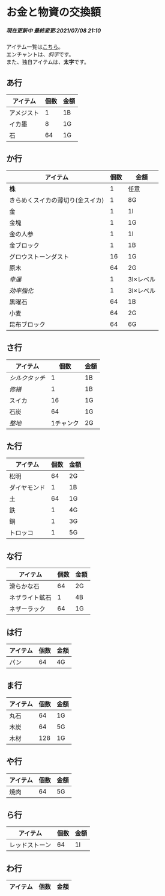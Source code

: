 # お金と物資の交換額
<h5>現在更新中
最終変更:2021/07/08 21:10</h5>

アイテム一覧は[こちら](https://minecraft-blog.net/?p=8007)。   
エンチャントは、*斜字*です。  
また、独自アイテムは、**太字**です。

## あ行

| アイテム     | 個数 | 金額 | 
| ------------ | ---- | ---- | 
| アメジスト | 1 | 1B | 
| イカ墨 | 8 | 1G |
| 石 | 64 | 1G |

## か行

| アイテム     | 個数 | 金額 | 
| ------------ | ---- | ---- | 
| **株** | 1 | 任意 |
| きらめくスイカの薄切り(金スイカ) | 1 | 8G | 
| 金 | 1 | 1I |
| 金塊 | 1 | 1G |
| 金の人参 | 1 | 1I |
| 金ブロック | 1 | 1B |
| グロウストーンダスト | 16 | 1G |
| 原木 | 64 | 2G |
| *幸運* | 1 | 3I×レベル |
| *効率強化* | 1 | 3I×レベル |
| 黒曜石 | 64 | 1B |
| 小麦 | 64 | 2G |
| 昆布ブロック | 64 | 6G |

## さ行
| アイテム     | 個数 | 金額 | 
| ------------ | ---- | ---- | 
| *シルクタッチ* | 1 | 1B |
| *修繕* | 1 | 1B |
| スイカ | 16 | 1G |
| 石炭 | 64 | 1G |
| *整地* | 1チャンク | 2G |

## た行
| アイテム     | 個数 | 金額 | 
| ------------ | ---- | ---- | 
| 松明 | 64 | 2G |
| ダイヤモンド | 1 | 1B |
| 土 | 64 | 1G |
| 鉄 | 1 | 4G |
| 銅 | 1 | 3G |
| トロッコ | 1 | 5G |

## な行
| アイテム     | 個数 | 金額 | 
| ------------ | ---- | ---- | 
| 滑らかな石 | 64 | 2G |
| ネザライト鉱石 | 1 | 4B |
| ネザーラック | 64 | 1G |

## は行
| アイテム     | 個数 | 金額 | 
| ------------ | ---- | ---- | 
| パン | 64 | 4G |

## ま行
| アイテム     | 個数 | 金額 | 
| ------------ | ---- | ---- | 
| 丸石 | 64 | 1G |
| 木炭 | 64 | 5G |
| 木材 | 128 | 1G |

## や行
| アイテム     | 個数 | 金額 | 
| ------------ | ---- | ---- | 
| 焼肉 | 64 | 5G |


## ら行
| アイテム     | 個数 | 金額 | 
| ------------ | ---- | ---- | 
| レッドストーン | 64 | 1I |

## わ行
| アイテム     | 個数 | 金額 | 
| ------------ | ---- | ---- | 
